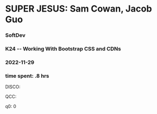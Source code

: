# SUPER JESUS: Sam Cowan, Jacob Guo
### SoftDev
### K24 -- Working With Bootstrap CSS and CDNs
### 2022-11-29
### time spent: .8 hrs

DISCO:

QCC:

q0: 0

